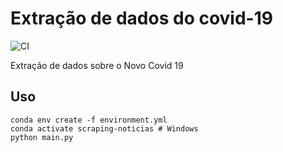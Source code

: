 # Extração de dados do covid-19
![CI](https://github.com/lamfo-unb/extracao-noticias-covid-19/workflows/CI/badge.svg)  


Extração de dados sobre o Novo Covid 19

## Uso

```
conda env create -f environment.yml
conda activate scraping-noticias # Windows
python main.py
```
